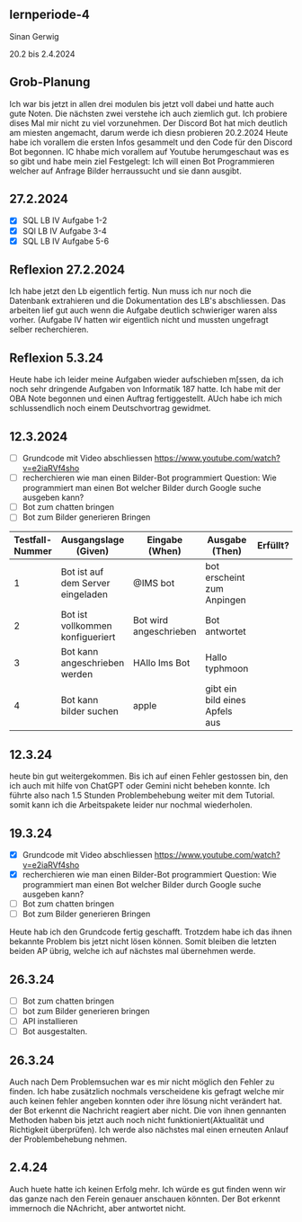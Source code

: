 ## lernperiode-4
Sinan Gerwig

20.2 bis 2.4.2024

## Grob-Planung
Ich war bis jetzt in allen drei modulen bis jetzt voll dabei und hatte auch gute Noten. Die nächsten zwei verstehe ich auch ziemlich gut.
Ich probiere dises Mal mir nicht zu viel vorzunehmen.
Der Discord Bot hat mich deutlich am miesten angemacht, darum werde ich diesn probieren
20.2.2024
Heute habe ich vorallem die ersten Infos gesammelt und den Code für den Discord Bot begonnen. IC hhabe mich vorallem auf Youtube herumgeschaut was es so gibt und habe mein ziel Festgelegt: Ich will einen Bot Programmieren welcher auf Anfrage Bilder herraussucht und sie dann ausgibt.

## 27.2.2024
- [x] SQL LB IV Aufgabe 1-2
- [x] SQl LB IV Aufgabe 3-4
- [x] SQL LB IV Aufgabe 5-6
## Reflexion 27.2.2024
Ich habe jetzt den Lb eigentlich fertig. Nun muss ich nur noch die Datenbank extrahieren und die Dokumentation des LB's abschliessen. Das arbeiten lief gut auch wenn die Aufgabe deutlich schwieriger waren alss vorher. (Aufgabe IV hatten wir eigentlich nicht und mussten ungefragt selber recherchieren.
## Reflexion 5.3.24
Heute habe ich leider meine Aufgaben wieder aufschieben m[ssen, da ich noch sehr dringende Aufgaben von Informatik 187 hatte. Ich habe mit der OBA Note begonnen und einen Auftrag fertiggestellt. AUch habe ich mich schlussendlich noch einem Deutschvortrag gewidmet. 
## 12.3.2024
- [ ] Grundcode mit Video abschliessen https://www.youtube.com/watch?v=e2iaRVf4sho
- [ ] recherchieren wie man einen Bilder-Bot programmiert Question: Wie programmiert man einen Bot welcher Bilder durch Google suche ausgeben kann?
- [ ] Bot zum chatten bringen
- [ ] Bot zum Bilder generieren Bringen

| Testfall-Nummer | Ausgangslage (Given) | Eingabe (When) | Ausgabe (Then) | Erfüllt? |
| -------------- | -------------------- | -------------- | -------------- | -------- |
| 1              |     Bot ist auf dem Server eingeladen   |   @IMS bot   |  bot erscheint zum Anpingen	   |        |
| 2 |    Bot ist vollkommen konfigueriert   |   Bot wird angeschrieben |    Bot antwortet |          |
|  3 |      Bot kann angeschrieben werden |   HAllo Ims Bot             |     Hallo typhmoon  |          |
| 4  | Bot kann bilder suchen | apple      | gibt ein bild eines Apfels aus |  |

## 12.3.24
heute bin gut weitergekommen. Bis ich auf einen Fehler gestossen bin, den ich auch mit hilfe von ChatGPT oder Gemini nicht beheben konnte. Ich führte also nach 1.5 Stunden Problembehebung weiter mit dem Tutorial.
somit kann ich die Arbeitspakete leider nur nochmal wiederholen.
## 19.3.24
- [x] Grundcode mit Video abschliessen https://www.youtube.com/watch?v=e2iaRVf4sho
- [x] recherchieren wie man einen Bilder-Bot programmiert Question: Wie programmiert man einen Bot welcher Bilder durch Google suche ausgeben kann?
- [ ] Bot zum chatten bringen
- [ ] Bot zum Bilder generieren Bringen

Heute hab ich den Grundcode fertig geschafft. Trotzdem habe ich das ihnen bekannte Problem bis jetzt nicht lösen können. Somit bleiben die letzten beiden AP übrig, welche ich auf nächstes mal übernehmen werde.

## 26.3.24
- [ ] Bot zum chatten bringen
- [ ] bot zum Bilder generieren bringen
- [ ] API installieren
- [ ] Bot ausgestalten.

## 26.3.24 
Auch nach Dem Problemsuchen war es mir nicht möglich den Fehler zu finden. Ich habe zusätzlich nochmals verscheidene kis gefragt welche mir auch keinen fehler angeben konnten oder ihre lösung nicht verändert hat. der Bot erkennt die Nachricht reagiert aber nicht. Die von ihnen gennanten Methoden haben bis jetzt auch noch nicht funktioniert(Aktualität und Richtigkeit überprüfen). Ich werde also nächstes mal einen erneuten Anlauf der Problembehebung nehmen.

## 2.4.24
Auch huete hatte ich keinen Erfolg mehr. Ich würde es gut finden wenn wir das ganze nach den Ferein genauer anschauen könnten. Der Bot erkennt immernoch die NAchricht, aber antwortet nicht.
